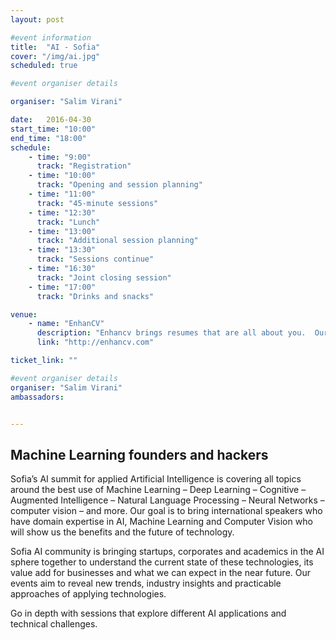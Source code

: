 ```yaml
---
layout: post

#event information
title:  "AI - Sofia"
cover: "/img/ai.jpg"
scheduled: true

#event organiser details

organiser: "Salim Virani"

date:   2016-04-30
start_time: "10:00"
end_time: "18:00"
schedule:
    - time: "9:00"
      track: "Registration"
    - time: "10:00"
      track: "Opening and session planning"
    - time: "11:00"
      track: "45-minute sessions"
    - time: "12:30"
      track: "Lunch"
    - time: "13:00"
      track: "Additional session planning"
    - time: "13:30"
      track: "Sessions continue"
    - time: "16:30"
      track: "Joint closing session"
    - time: "17:00"
      track: "Drinks and snacks"  

venue:
    - name: "EnhanCV"
      description: "Enhancv brings resumes that are all about you.  Our mission is to help talented people believe in themselves and unleash their full potential."
      link: "http://enhancv.com"

ticket_link: ""

#event organiser details
organiser: "Salim Virani"
ambassadors:


---
```

## Machine Learning founders and hackers

Sofia’s AI summit for applied Artificial Intelligence is covering all topics around the best use of Machine Learning – Deep Learning – Cognitive – Augmented Intelligence – Natural Language Processing – Neural Networks – computer vision – and more. Our goal is to bring international speakers who have domain expertise in AI, Machine Learning and Computer Vision who will show us the benefits and the future of technology.

Sofia AI community is bringing startups, corporates and academics in the AI sphere together to understand the current state of these technologies, its value add for businesses and what we can expect in the near future. Our events aim to reveal new trends, industry insights and practicable approaches of applying technologies.

Go in depth with sessions that explore different AI applications and technical challenges.

